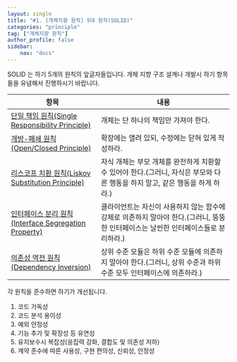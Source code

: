 ```yaml
---
layout: single
title: "#1. [개체지향 원칙] 5대 원칙(SOLID)"
categories: "principle"
tag: ["개체지향 원칙"]
author_profile: false
sidebar: 
    nav: "docs"
---
```


SOLID 는 하기 5개의 원칙의 앞글자들입니다. 개체 지향 구조 설계나 개발시 하기 항목들을 유념해서 진행하시기 바랍니다.

|항목|내용|
|--|--|
|[단일 책임 원칙(Single Responsibility Principle)](https://tango1202.github.io/principle/principle-single-responsibility/)|개체는 단 하나의 책임만 가져야 한다.|
|[개방-폐쇄 원칙(Open/Closed Principle)](https://tango1202.github.io/principle/principle-open-closed/)|확장에는 열려 있되, 수정에는 닫혀 있게 작성하라.|
|[리스코프 치환 원칙(Liskov Substitution Principle)](https://tango1202.github.io/principle/principle-liskov-substitution/)|자식 개체는 부모 개체를 완전하게 치환할 수 있어야 한다.(그러니, 자식은 부모와 다른 행동을 하지 말고, 같은 행동을 하게 하라.)|
|[인터페이스 분리 원칙(Interface Segregation Property)](https://tango1202.github.io/principle/principle-interface-segregation/)|클라이언트는 자신이 사용하지 않는 함수에 강제로 의존하지 말아야 한다.(그러니, 뚱뚱한 인터페이스는 날씬한 인터페이스들로 분리하라.)|
|[의존성 역전 원칙(Dependency Inversion)](https://tango1202.github.io/principle/principle-dependency-inversion/)|상위 수준 모듈은 하위 수준 모듈에 의존하지 말아야 한다.(그러니, 상위 수준과 하위 수준 모두 인터페이스에 의존하라.)|

각 원칙을 준수하면 하기가 개선됩니다.

1. 코드 가독성
2. 코드 분석 용이성
3. 예외 안정성
4. 기능 추가 및 확장성 등 유연성
5. 유지보수시 복잡성(응집력 강화, 결합도 및 의존성 저하)
6. 계약 준수에 따른 사용성, 구현 편의성, 신뢰성, 안정성


